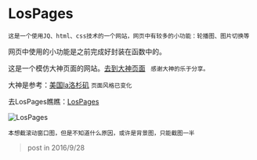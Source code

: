 # LosPages

`这是一个使用JQ、html、css技术的一个网站，网页中有较多的小功能：轮播图、图片切换等`

网页中使用的小功能是之前完成好封装在函数中的。

这是一个模仿大神页面的网站。[去到大神页面](http://yansm.github.io/fromzero/?menuIndex=1)
` 感谢大神的乐于分享。`

大神是参考：[美国la洛杉矶](http://www.hellola.cn/)
`页面风格已变化`

去LosPages瞧瞧：[LosPages](https://Fiona-SUN.github.io/LosPages/index.html)

![LosPages](https://Fiona-SUN.github.io/photos/LosPages.png)

`本想截滚动窗口图，但是不知道什么原因，或许是背景图，只能截图一半`

>post in 2016/9/28


